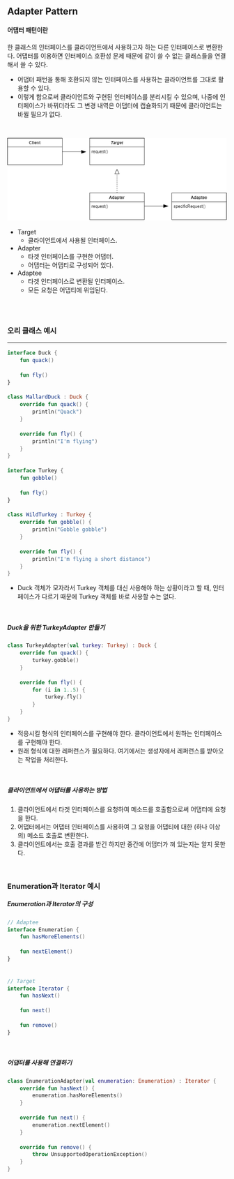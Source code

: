 ## Adapter Pattern

#### 어댑터 패턴이란

한 클래스의 인터페이스를 클라이언트에서 사용하고자 하는 다른 인터페이스로 변환한다. 어댑터를 이용하면 인터페이스 호환성 문제 때문에 같이 쓸 수 없는 클래스들을 연결해서 쓸 수 있다.
- 어댑터 패턴을 통해 호환되지 않는 인터페이스를 사용하는 클라이언트를 그대로 활용할 수 있다.
- 이렇게 함으로써 클라이언트와 구현된 인터페이스를 분리시킬 수 있으며, 나중에 인터페이스가 바뀌더라도 그 변경 내역은 어댑터에 캡슐화되기 때문에 클라이언트는 바뀔 필요가 없다.

<br />

![AdapterPattern](README.assets/AdapterPattern.png)

- Target
  - 클라이언트에서 사용될 인터페이스.
- Adapter
  - 타겟 인터페이스를 구현한 어댑터.
  - 어댑터는 어댑티로 구성되어 있다.
- Adaptee
  - 타겟 인터페이스로 변환될 인터페이스.
  - 모든 요청은 어댑티에 위임된다.

<br />

<br />

### 오리 클래스 예시

---
```kotlin
interface Duck {
    fun quack()

    fun fly()
}

class MallardDuck : Duck {
    override fun quack() {
        println("Quack")
    }

    override fun fly() {
        println("I'm flying")
    }
}

interface Turkey {
    fun gobble()

    fun fly()
}

class WildTurkey : Turkey {
    override fun gobble() {
        println("Gobble gobble")
    }

    override fun fly() {
        println("I'm flying a short distance")
    }
}
```

- Duck 객체가 모자라서 Turkey 객체를 대신 사용해야 하는 상황이라고 할 때, 인터페이스가 다르기 때문에 Turkey 객체를 바로 사용할 수는 없다.

<br />

##### Duck을 위한 TurkeyAdapter 만들기

```kotlin
class TurkeyAdapter(val turkey: Turkey) : Duck {
    override fun quack() {
        turkey.gobble()
    }

    override fun fly() {
        for (i in 1..5) {
            turkey.fly()
        }
    }
}
```

- 적응시킬 형식의 인터페이스를 구현해야 한다. 클라이언트에서 원하는 인터페이스를 구현해야 한다.
- 원래 형식에 대한 레퍼런스가 필요하다. 여기에서는 생성자에서 레퍼런스를 받아오는 작업을 처리한다.

<br />

##### 클라이언트에서 어댑터를 사용하는 방법

1. 클라이언트에서 타겟 인터페이스를 요청하여 메소드를 호출함으로써 어댑터에 요청을 한다.
2. 어댑터에서는 어댑터 인터페이스를 사용하여 그 요청을 어댑티에 대한 (하나 이상의) 메소드 호출로 변환한다.
3. 클라이언트에서는 호출 결과를 받긴 하지만 중간에 어댑터가 껴 있는지는 알지 못한다.

<br />

### Enumeration과 Iterator 예시

##### Enumeration과 Iterator의 구성

```kotlin
// Adaptee
interface Enumeration {
    fun hasMoreElements()
    
    fun nextElement()
}


// Target
interface Iterator {
    fun hasNext()
    
    fun next()
    
    fun remove()
}
```

<br />

##### 어댑터를 사용해 연결하기

```kotlin
class EnumerationAdapter(val enumeration: Enumeration) : Iterator {
    override fun hasNext() {
        enumeration.hasMoreElements()
    }
    
    override fun next() {
        enumeration.nextElement()
    }
    
    override fun remove() {
        throw UnsupportedOperationException()
    }
}
```
